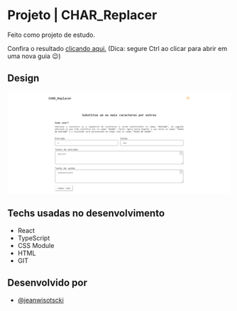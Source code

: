 # Projeto | CHAR_Replacer

Feito como projeto de estudo.

Confira o resultado [clicando aqui.](https://jeanwisotscki.github.io/intro-section-with-dropdown/) (Dica: segure Ctrl ao clicar para abrir em uma nova guia 😉)

## Design

![App Screenshot](./public/char-screenshot.png)

## Techs usadas no desenvolvimento

- React
- TypeScript
- CSS Module
- HTML
- GIT

## Desenvolvido por

- [@jeanwisotscki](https://github.com/jeanwisotscki/)
